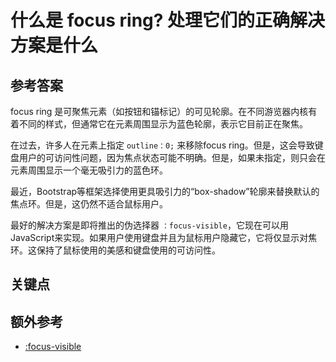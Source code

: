 # 什么是 focus ring? 处理它们的正确解决方案是什么

## 参考答案

focus ring 是可聚焦元素（如按钮和锚标记）的可见轮廓。在不同游览器内核有着不同的样式，但通常它在元素周围显示为蓝色轮廓，表示它目前正在聚焦。

在过去，许多人在元素上指定 `outline：0;` 来移除focus ring。但是，这会导致键盘用户的可访问性问题，因为焦点状态可能不明确。但是，如果未指定，则只会在元素周围显示一个毫无吸引力的蓝色环。

最近，Bootstrap等框架选择使用更具吸引力的“box-shadow”轮廓来替换默认的焦点环。但是，这仍然不适合鼠标用户。

最好的解决方案是即将推出的伪选择器 `：focus-visible`，它现在可以用JavaScript来实现。如果用户使用键盘并且为鼠标用户隐藏它，它将仅显示对焦环。这保持了鼠标使用的美感和键盘使用的可访问性。

## 关键点

## 额外参考

* [:focus-visible](https://css-tricks.com/focus-visible-and-backwards-compatibility/)

<!-- tags: (css) -->

